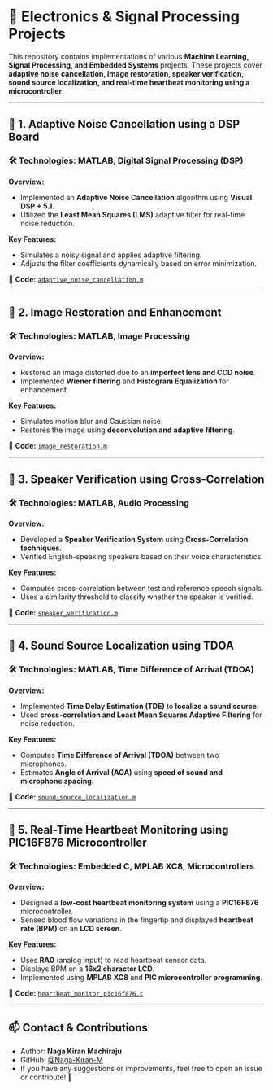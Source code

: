 # 🚀 Electronics & Signal Processing Projects

This repository contains implementations of various **Machine Learning, Signal Processing, and Embedded Systems** projects. These projects cover **adaptive noise cancellation, image restoration, speaker verification, sound source localization, and real-time heartbeat monitoring using a microcontroller**.

---

## 📌 **1. Adaptive Noise Cancellation using a DSP Board**
### 🛠 Technologies: **MATLAB, Digital Signal Processing (DSP)**

**Overview:**
- Implemented an **Adaptive Noise Cancellation** algorithm using **Visual DSP + 5.1**.
- Utilized the **Least Mean Squares (LMS)** adaptive filter for real-time noise reduction.

**Key Features:**
- Simulates a noisy signal and applies adaptive filtering.
- Adjusts the filter coefficients dynamically based on error minimization.

🔗 **Code:** [`adaptive_noise_cancellation.m`](adaptive_noise_cancellation.m)

---

## 📌 **2. Image Restoration and Enhancement**
### 🛠 Technologies: **MATLAB, Image Processing**

**Overview:**
- Restored an image distorted due to an **imperfect lens and CCD noise**.
- Implemented **Wiener filtering** and **Histogram Equalization** for enhancement.

**Key Features:**
- Simulates motion blur and Gaussian noise.
- Restores the image using **deconvolution and adaptive filtering**.

🔗 **Code:** [`image_restoration.m`](image_restoration.m)

---

## 📌 **3. Speaker Verification using Cross-Correlation**
### 🛠 Technologies: **MATLAB, Audio Processing**

**Overview:**
- Developed a **Speaker Verification System** using **Cross-Correlation techniques**.
- Verified English-speaking speakers based on their voice characteristics.

**Key Features:**
- Computes cross-correlation between test and reference speech signals.
- Uses a similarity threshold to classify whether the speaker is verified.

🔗 **Code:** [`speaker_verification.m`](speaker_verification.m)

---

## 📌 **4. Sound Source Localization using TDOA**
### 🛠 Technologies: **MATLAB, Time Difference of Arrival (TDOA)**

**Overview:**
- Implemented **Time Delay Estimation (TDE)** to **localize a sound source**.
- Used **cross-correlation and Least Mean Squares Adaptive Filtering** for noise reduction.

**Key Features:**
- Computes **Time Difference of Arrival (TDOA)** between two microphones.
- Estimates **Angle of Arrival (AOA)** using **speed of sound and microphone spacing**.

🔗 **Code:** [`sound_source_localization.m`](sound_source_localization.m)

---

## 📌 **5. Real-Time Heartbeat Monitoring using PIC16F876 Microcontroller**
### 🛠 Technologies: **Embedded C, MPLAB XC8, Microcontrollers**

**Overview:**
- Designed a **low-cost heartbeat monitoring system** using a **PIC16F876** microcontroller.
- Sensed blood flow variations in the fingertip and displayed **heartbeat rate (BPM)** on an **LCD screen**.

**Key Features:**
- Uses **RA0** (analog input) to read heartbeat sensor data.
- Displays BPM on a **16x2 character LCD**.
- Implemented using **MPLAB XC8** and **PIC microcontroller programming**.

🔗 **Code:** [`heartbeat_monitor_pic16f876.c`](heartbeat_monitor_pic16f876.c)

---

## 📫 **Contact & Contributions**
- Author: **Naga Kiran Machiraju**
- GitHub: [@Naga-Kiran-M](https://github.com/Naga-Kiran-M)
- If you have any suggestions or improvements, feel free to open an issue or contribute! 🚀
